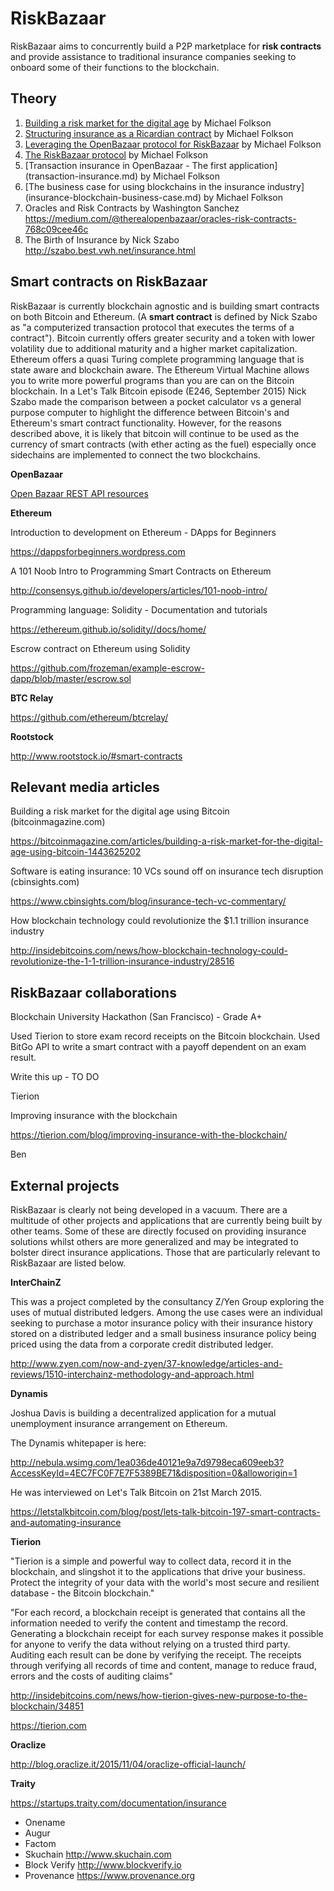 # RiskBazaar

RiskBazaar aims to concurrently build a P2P marketplace for __risk contracts__ and provide assistance to traditional insurance companies seeking to onboard some of their functions to the blockchain.

## Theory
1. [Building a risk market for the digital age](building-a-risk-market.md) by Michael Folkson
2. [Structuring insurance as a Ricardian contract](structuring-insurance-as-a-Ricardian-contract.md) by Michael Folkson
3. [Leveraging the OpenBazaar protocol for RiskBazaar](openbazaar-protocol.md) by Michael Folkson
4. [The RiskBazaar protocol](riskbazaar-protocol.md) by Michael Folkson
5. [Transaction insurance in OpenBazaar - The first application] (transaction-insurance.md) by Michael Folkson
6. [The business case for using blockchains in the insurance industry] (insurance-blockchain-business-case.md) by Michael Folkson
7. Oracles and Risk Contracts by Washington Sanchez 
https://medium.com/@therealopenbazaar/oracles-risk-contracts-768c09cee46c
8. The Birth of Insurance by Nick Szabo 
http://szabo.best.vwh.net/insurance.html

## Smart contracts on RiskBazaar

RiskBazaar is currently blockchain agnostic and is building smart contracts on both Bitcoin and Ethereum. (A __smart contract__ is defined by Nick Szabo as "a computerized transaction protocol that executes the terms of a contract"). Bitcoin currently offers greater security and a token with lower volatility due to additional maturity and a higher market capitalization. Ethereum offers a quasi Turing complete programming language that is state aware and blockchain aware. The Ethereum Virtual Machine allows you to write more powerful programs than you are can on the Bitcoin blockchain. In a Let's Talk Bitcoin episode (E246, September 2015) Nick Szabo made the comparison between a pocket calculator vs a general purpose computer to highlight the difference between Bitcoin's and Ethereum's smart contract functionality. However, for the reasons described above, it is likely that bitcoin will continue to be used as the currency of smart contracts (with ether acting as the fuel) especially once sidechains are implemented to connect the two blockchains.

__OpenBazaar__

[Open Bazaar REST API resources](Open-Bazaar/open-bazaar-rest-API.md)



__Ethereum__

Introduction to development on Ethereum - DApps for Beginners

https://dappsforbeginners.wordpress.com

A 101 Noob Intro to Programming Smart Contracts on Ethereum

http://consensys.github.io/developers/articles/101-noob-intro/

Programming language: Solidity - Documentation and tutorials

https://ethereum.github.io/solidity//docs/home/

Escrow contract on Ethereum using Solidity

https://github.com/frozeman/example-escrow-dapp/blob/master/escrow.sol

__BTC Relay__

https://github.com/ethereum/btcrelay/

__Rootstock__

http://www.rootstock.io/#smart-contracts

## Relevant media articles
Building a risk market for the digital age using Bitcoin (bitcoinmagazine.com)

https://bitcoinmagazine.com/articles/building-a-risk-market-for-the-digital-age-using-bitcoin-1443625202

Software is eating insurance: 10 VCs sound off on insurance tech disruption (cbinsights.com)

https://www.cbinsights.com/blog/insurance-tech-vc-commentary/

How blockchain technology could revolutionize the $1.1 trillion insurance industry

http://insidebitcoins.com/news/how-blockchain-technology-could-revolutionize-the-1-1-trillion-insurance-industry/28516

## RiskBazaar collaborations
Blockchain University Hackathon (San Francisco) - Grade A+

Used Tierion to store exam record receipts on the Bitcoin blockchain. Used BitGo API to write a smart contract with a payoff dependent on an exam result.

Write this up - TO DO

Tierion

Improving insurance with the blockchain

https://tierion.com/blog/improving-insurance-with-the-blockchain/

Ben


## External projects
RiskBazaar is clearly not being developed in a vacuum. There are a multitude of other projects and applications that are currently being built by other teams. Some of these are directly focused on providing insurance solutions whilst others are more generalized and may be integrated to bolster direct insurance applications. Those that are particularly relevant to RiskBazaar are listed below.

__InterChainZ__

This was a project completed by the consultancy Z/Yen Group exploring the uses of mutual distributed ledgers. Among the use cases were an individual seeking to purchase a motor insurance policy with their insurance history stored on a distributed ledger and a small business insurance policy being priced using the data from a corporate credit distributed ledger.

http://www.zyen.com/now-and-zyen/37-knowledge/articles-and-reviews/1510-interchainz-methodology-and-approach.html

__Dynamis__

Joshua Davis is building a decentralized application for a mutual unemployment insurance arrangement on Ethereum.

The Dynamis whitepaper is here:

http://nebula.wsimg.com/1ea036de40121e9a7d9798eca609eeb3?AccessKeyId=4EC7FC0F7E7F5389BE71&disposition=0&alloworigin=1

He was interviewed on Let's Talk Bitcoin on 21st March 2015.

https://letstalkbitcoin.com/blog/post/lets-talk-bitcoin-197-smart-contracts-and-automating-insurance

__Tierion__

"Tierion is a simple and powerful way to collect data, record it in the blockchain, and slingshot it to the applications that drive your business. Protect the integrity of your data with the world's most secure and resilient database - the Bitcoin blockchain."

"For each record, a blockchain receipt is generated that contains all the information needed to verify the content and timestamp the record. Generating a blockchain receipt for each survey response makes it possible for anyone to verify the data without relying on a trusted third party. Auditing each result can be done by verifying the receipt. The receipts through verifying all records of time and content, manage to reduce fraud, errors and the costs of auditing claims"

http://insidebitcoins.com/news/how-tierion-gives-new-purpose-to-the-blockchain/34851

https://tierion.com

__Oraclize__

http://blog.oraclize.it/2015/11/04/oraclize-official-launch/

__Traity__

https://startups.traity.com/documentation/insurance

* Onename
* Augur
* Factom
* Skuchain http://www.skuchain.com
* Block Verify http://www.blockverify.io
* Provenance https://www.provenance.org
